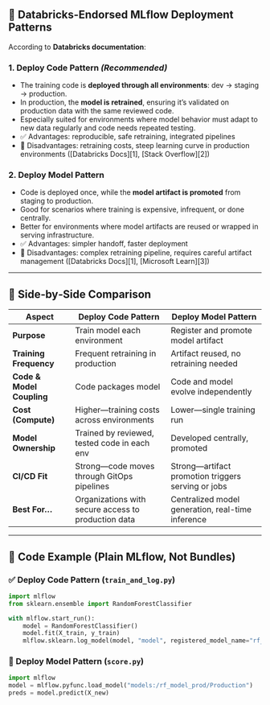 ## 🧠 Databricks-Endorsed MLflow Deployment Patterns

According to **Databricks documentation**:

### 1. **Deploy Code Pattern** *(Recommended)*

* The training code is **deployed through all environments**: dev → staging → production.
* In production, the **model is retrained**, ensuring it’s validated on production data with the same reviewed code.
* Especially suited for environments where model behavior must adapt to new data regularly and code needs repeated testing.
* ✅ Advantages: reproducible, safe retraining, integrated pipelines
* 🔄 Disadvantages: retraining costs, steep learning curve in production environments ([Databricks Docs][1], [Stack Overflow][2])

### 2. **Deploy Model Pattern**

* Code is deployed once, while the **model artifact is promoted** from staging to production.
* Good for scenarios where training is expensive, infrequent, or done centrally.
* Better for environments where model artifacts are reused or wrapped in serving infrastructure.
* ✅ Advantages: simpler handoff, faster deployment
* 🔄 Disadvantages: complex retraining pipeline, requires careful artifact management ([Databricks Docs][1], [Microsoft Learn][3])

---

## 🔁 Side‑by‑Side Comparison

| **Aspect**                | **Deploy Code Pattern**                             | **Deploy Model Pattern**                           |
| ------------------------- | --------------------------------------------------- | -------------------------------------------------- |
| **Purpose**               | Train model each environment                        | Register and promote model artifact                |
| **Training Frequency**    | Frequent retraining in production                   | Artifact reused, no retraining needed              |
| **Code & Model Coupling** | Code packages model                                 | Code and model evolve independently                |
| **Cost (Compute)**        | Higher—training costs across environments           | Lower—single training run                          |
| **Model Ownership**       | Trained by reviewed, tested code in each env        | Developed centrally, promoted                      |
| **CI/CD Fit**             | Strong—code moves through GitOps pipelines          | Strong—artifact promotion triggers serving or jobs |
| **Best For…**             | Organizations with secure access to production data | Centralized model generation, real-time inference  |

---

## 🧪 Code Example (Plain MLflow, Not Bundles)

### ✅ Deploy Code Pattern (`train_and_log.py`)

```python
import mlflow
from sklearn.ensemble import RandomForestClassifier

with mlflow.start_run():
    model = RandomForestClassifier()
    model.fit(X_train, y_train)
    mlflow.sklearn.log_model(model, "model", registered_model_name="rf_model_prod")
```

### 🔁 Deploy Model Pattern (`score.py`)

```python
import mlflow
model = mlflow.pyfunc.load_model("models:/rf_model_prod/Production")
preds = model.predict(X_new)
```

